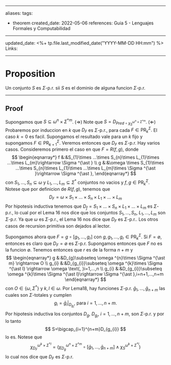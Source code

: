 
---
aliases: 
tags: 
  - theorem
created_date: 2022-05-06
references: Guia 5 - Lenguajes Formales y Computabilidad
---
updated_date: <%+ tp.file.last_modified_date("YYYY-MM-DD HH:mm") %>
Links: 

---
# Proposition
Un conjunto $S$ es $\Sigma$-p.r. sii $S$ es el dominio de alguna funcion $\Sigma$-p.r.

---
## Proof
Supongamos que $S\subseteq \omega ^{n}\times \Sigma ^{\ast m}$.
($\Rightarrow$) Note que $S=D_{Pred\circ \chi _{S}^{\omega ^{n}\times \Sigma ^{\ast m}}}$.
($\Leftarrow$) Probaremos por induccion en $k$ que $D_{F}$ es $\Sigma$-p.r., para cada $F\in \mathrm{PR}_{k}^{\Sigma }.$ El caso $k=0$ es facil$.$
Supongamos el resultado vale para un $k$ fijo y supongamos $F\in \mathrm{PR}_{k+1}^{\Sigma }$. 
Veremos entonces que $D_{F}$ es $\Sigma$-p.r. 
Hay varios casos. 
Consideremos primero el caso en que $F=R(f,g)$, donde
$$
\begin{eqnarray*}
f &:&S_{1}\times ...\times S_{n}\times L_{1}\times ...\times
L_{m}\rightarrow \Sigma ^{\ast } \\
g &:&\omega \times S_{1}\times ...\times S_{n}\times L_{1}\times ...\times
L_{m}\times \Sigma ^{\ast }\rightarrow \Sigma ^{\ast },
\end{eqnarray*}
$$
con $S_{1},...,S_{n}\subseteq \omega$ y $L_{1},...,L_{m}\subseteq \Sigma^{\ast }$ conjuntos no vacios y $f,g\in \mathrm{PR}_{k}^{\Sigma }$. 
Notese que por definicion de $R(f,g)$, tenemos que
$$
D_{F} = \omega \times S_{1}\times ... \times S_{n}\times L_{1} \times ... \times L_{m}
$$
Por hipotesis inductiva tenemos que $D_{f}=S_{1}\times ...\times S_{n}\times L_{1}\times ...\times L_{m}$ es $\Sigma$-p.r., lo cual por el Lema 16 nos dice que los conjuntos $S_{1},...,S_{n}$, $L_{1},...,L_{m}$ son $\Sigma$-p.r. Ya que $\omega$ es $\Sigma$-p.r., el Lema 16 nos dice que $D_{F}$ es $\Sigma$-p.r..
Los otros casos de recursion primitiva son dejados al lector.

Supongamos ahora que $F=g\circ \lbrack g_{1},...,g_{r}]$ con $g,g_{1},...,g_{r}\in \mathrm{PR}_{k}^{\Sigma }$. 
Si $F=\emptyset$, entonces es claro que $D_{F}=\emptyset$ es $\Sigma$-p.r. 
Supongamos entonces que $F$ no es la funcion $\emptyset$. 
Tenemos entonces que $r$ es de la forma $n+m$ y 
$$
\begin{eqnarray*}
g &:&D_{g}\subseteq \omega ^{n}\times \Sigma ^{\ast m} \rightarrow O 
\\
g_{i} &:&D_{g_{i}}\subseteq \omega ^{k}\times \Sigma ^{\ast l} \rightarrow \omega \text{, }i=1,...,n 
\\
g_{i} &:&D_{g_{i}}\subseteq \omega ^{k}\times \Sigma ^{\ast l}\rightarrow \Sigma ^{\ast },i=n+1,...,n+m
\end{eqnarray*}
$$
con $O\in \{\omega ,\Sigma ^{\ast }\}$ y $k,l\in \omega$. Por Lema18, hay funciones $\Sigma$-p.r. $\bar{g}_{1},...,\bar{g}_{n+m}$ las cuales son $\Sigma$-totales y cumplen
$$
g_{i}=\bar{g}_{i}|_{D_{g_{i}}}\text{, para }i=1,...,n+m.
$$
Por hipotesis inductiva los conjuntos $D_{g}$, $D_{g_{i}}$, $i=1,...,n+m$, son $\Sigma$-p.r. y por lo tanto
$$
S=\bigcap_{i=1}^{n+m}D_{g_{i}}
$$
lo es. 
Notese que
$$
\chi _{D_{F}}^{\omega ^{k}\times \Sigma ^{\ast l}} = 
(\chi _{D_{g}}^{\omega^{n} \times \Sigma ^{\ast m}} 
\circ 
\left[ \bar{g}_{1},...,\bar{g}_{n+m}\right]
\wedge 
\chi _{S}^{\omega ^{k}\times \Sigma ^{\ast l}})
$$
lo cual nos dice que $D_{F}$ es $\Sigma$-p.r.